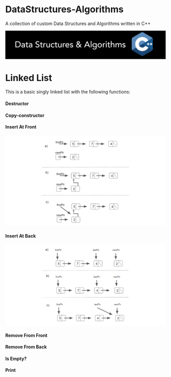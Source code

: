 # DataStructures-Algorithms
A collection of custom Data Structures and Algorithms written in C++


![](Documentation/Images/Image01.png)

# Linked List

This is a basic singly linked list with the following functions:

#### Destructor

#### Copy-constructor

#### Insert At Front
![](Documentation/Images/LinkedList/LinkedList_InsertAtFront_4.png)

#### Insert At Back
![](Documentation/Images/LinkedList/LinkedList_InsertAtBack_2.png)

#### Remove From Front

#### Remove From Back

#### Is Empty?

#### Print
